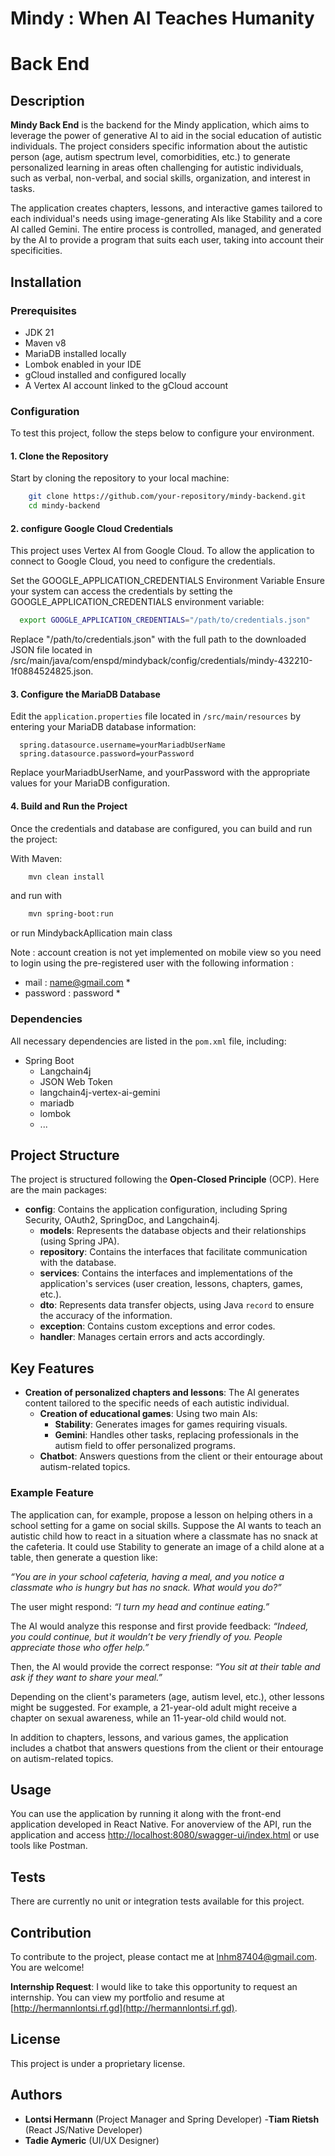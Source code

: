 # Mindy : When AI Teaches Humanity

# Back End

## Description

**Mindy Back End** is the backend for the Mindy application, which aims to leverage the power of generative AI to aid in
the social education of autistic individuals. The project considers specific information about the autistic person (age,
autism spectrum level, comorbidities, etc.) to generate personalized learning in areas often challenging for autistic
individuals, such as verbal, non-verbal, and social skills, organization, and interest in tasks.

The application creates chapters, lessons, and interactive games tailored to each individual's needs using
image-generating AIs like Stability and a core AI called Gemini. The entire process is controlled, managed, and
generated by the AI to provide a program that suits each user, taking into account their specificities.

## Installation

### Prerequisites

  - JDK 21
  - Maven v8
  - MariaDB installed locally
  - Lombok enabled in your IDE
  - gCloud installed and configured locally
  - A Vertex AI account linked to the gCloud account

### Configuration

To test this project, follow the steps below to configure your environment.

#### 1. Clone the Repository

Start by cloning the repository to your local machine:

  ```bash
      git clone https://github.com/your-repository/mindy-backend.git
      cd mindy-backend
  ```

#### 2. configure Google Cloud Credentials

This project uses Vertex AI from Google Cloud. To allow the application to connect to Google Cloud, you need to
configure the credentials.

Set the GOOGLE_APPLICATION_CREDENTIALS Environment Variable
Ensure your system can access the credentials by setting the GOOGLE_APPLICATION_CREDENTIALS environment variable:

  ```bash
    export GOOGLE_APPLICATION_CREDENTIALS="/path/to/credentials.json"
  ```

Replace "/path/to/credentials.json" with the full path to the downloaded JSON file located in
/src/main/java/com/enspd/mindyback/config/credentials/mindy-432210-1f0884524825.json.

#### 3. Configure the MariaDB Database

Edit the `application.properties` file located in `/src/main/resources` by entering your MariaDB database
information:

  ```properties
    spring.datasource.username=yourMariadbUserName
    spring.datasource.password=yourPassword
  ```

Replace yourMariadbUserName, and yourPassword with the appropriate values for your
MariaDB configuration.

#### 4. Build and Run the Project

Once the credentials and database are configured, you can build and run the project:

With Maven:

  ```bash
      mvn clean install
  ```
  and run with
  ```bash
      mvn spring-boot:run 
  ```
  or run MindybackApllication main class

Note : account creation is not yet implemented on mobile view so you need to login using the pre-registered user with the following information : 
 * mail : name@gmail.com *
 * password : password *


### Dependencies

All necessary dependencies are listed in the `pom.xml` file, including:

- Spring Boot
    - Langchain4j
    - JSON Web Token
    - langchain4j-vertex-ai-gemini
    - mariadb
    - lombok
    - ...

## Project Structure

The project is structured following the **Open-Closed Principle** (OCP). Here are the main packages:

- **config**: Contains the application configuration, including Spring Security, OAuth2, SpringDoc, and Langchain4j.
    - **models**: Represents the database objects and their relationships (using Spring JPA).
    - **repository**: Contains the interfaces that facilitate communication with the database.
    - **services**: Contains the interfaces and implementations of the application's services (user creation, lessons,
      chapters, games, etc.).
    - **dto**: Represents data transfer objects, using Java `record` to ensure the accuracy of the information.
    - **exception**: Contains custom exceptions and error codes.
    - **handler**: Manages certain errors and acts accordingly.

## Key Features

- **Creation of personalized chapters and lessons**: The AI generates content tailored to the specific needs of each
  autistic individual.
    - **Creation of educational games**: Using two main AIs:
        - **Stability**: Generates images for games requiring visuals.
        - **Gemini**: Handles other tasks, replacing professionals in the autism field to offer personalized programs.
    - **Chatbot**: Answers questions from the client or their entourage about autism-related topics.

### Example Feature

The application can, for example, propose a lesson on helping others in a school setting for a game on social skills.
Suppose the AI wants to teach an autistic child how to react in a situation where a classmate has no snack at the
cafeteria. It could use Stability to generate an image of a child alone at a table, then generate a question like:

*“You are in your school cafeteria, having a meal, and you notice a classmate who is hungry but has no snack. What would
you do?”*

The user might respond: *“I turn my head and continue eating.”*

The AI would analyze this response and first provide feedback:
*“Indeed, you could continue, but it wouldn’t be very friendly of you. People appreciate those who offer help.”*

Then, the AI would provide the correct response:
*“You sit at their table and ask if they want to share your meal.”*

Depending on the client's parameters (age, autism level, etc.), other lessons might be suggested. For example, a
21-year-old adult might receive a chapter on sexual awareness, while an 11-year-old child would not.

In addition to chapters, lessons, and various games, the application includes a chatbot that answers questions from the
client or their entourage on autism-related topics.

## Usage

You can use the application by running it along with the front-end application developed in React Native.
For anoverview of the API, run the application and
access [http://localhost:8080/swagger-ui/index.html](http://localhost:8080/swagger-ui/index.html) or use tools like
Postman.

## Tests

There are currently no unit or integration tests available for this project.

## Contribution

To contribute to the project, please contact me at [lnhm87404@gmail.com](mailto:lnhm87404@gmail.com). You are welcome!

**Internship Request**: I would like to take this opportunity to request an internship. You can view my portfolio and
resume at [http://hermannlontsi.rf.gd](http://hermannlontsi.rf.gd).

## License

This project is under a proprietary license.

## Authors

- **Lontsi Hermann** (Project Manager and Spring Developer)
-**Tiam Rietsh** (React JS/Native Developer)
- **Tadie Aymeric** (UI/UX Designer)
